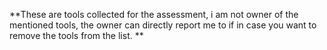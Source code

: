 **These are tools collected for the assessment, i am not owner of the mentioned tools, the owner can directly report me to if in case you want to remove the tools from the list. 
**

